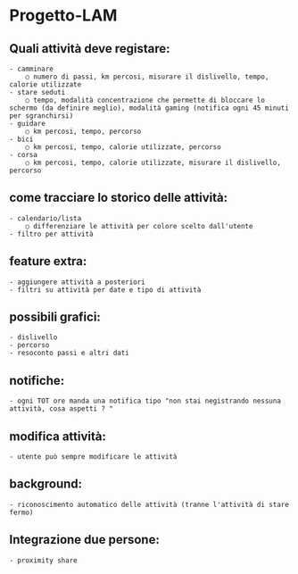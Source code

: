 # Progetto-LAM

## Quali attività deve registare:
	- camminare
		○ numero di passi, km percosi, misurare il dislivello, tempo, calorie utilizzate
	- stare seduti
		○ tempo, modalità concentrazione che permette di bloccare lo schermo (da definire meglio), modalità gaming (notifica ogni 45 minuti per sgranchirsi)
	- guidare
		○ km percosi, tempo, percorso
	- bici
		○ km percosi, tempo, calorie utilizzate, percorso
	- corsa
		○ km percosi, tempo, calorie utilizzate, misurare il dislivello, percorso

## come tracciare lo storico delle attività: 
	- calendario/lista
		○ differenziare le attività per colore scelto dall'utente
	- filtro per attività

## feature extra:
	- aggiungere attività a posteriori
	- filtri su attività per date e tipo di attività

## possibili grafici:
	- dislivello
	- percorso
	- resoconto passi e altri dati

## notifiche:
	- ogni TOT ore manda una notifica tipo "non stai negistrando nessuna attività, cosa aspetti ? "

## modifica attività:
	- utente può sempre modificare le attività

## background:
	- riconoscimento automatico delle attività (tranne l'attività di stare fermo)

## Integrazione due persone:
	- proximity share

